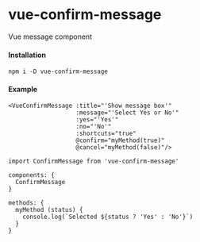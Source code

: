 # vue-confirm-message

Vue message component

#### Installation

```
npm i -D vue-confirm-message
```


#### Example

```
<VueConfirmMessage :title="'Show message box'"
                   :message="'Select Yes or No'"
                   :yes="'Yes'"
                   :no="'No'"
                   :shortcuts="true"
                   @confirm="myMethod(true)"
                   @cancel="myMethod(false)"/>
```

```
import ConfirmMessage from 'vue-confirm-message'
```

```
components: {
  ConfirmMessage
}

methods: {
  myMethod (status) {
    console.log(`Selected ${status ? 'Yes' : 'No'}`)
  }
}
```
